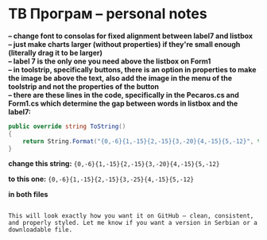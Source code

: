 
# TB Програм – personal notes

**– change font to consolas for fixed alignment between label7 and listbox**  
**– just make charts larger (without properties) if they're small enough (literally drag it to be larger)**  
**– label 7 is the only one you need above the listbox on Form1**  
**– in toolstrip, specifically buttons, there is an option in properties to make the image be above the text, also add the image in the menu of the toolstrip and not the properties of the button**  
**– there are these lines in the code, specifically in the Pecaros.cs and Form1.cs which determine the gap between words in listbox and the label7:**

```csharp
public override string ToString()
{
    return String.Format("{0,-6}{1,-15}{2,-15}{3,-20}{4,-15}{5,-12}", this.PecarosID, this.Ime, this.Prezime, this.Adresa, this.Grad, this.Telefon);
}
```

**change this string:**
`{0,-6}{1,-15}{2,-15}{3,-20}{4,-15}{5,-12}`

**to this one:**
`{0,-6}{1,-15}{2,-15}{3,-25}{4,-15}{5,-12}`

**in both files**

```

This will look exactly how you want it on GitHub — clean, consistent, and properly styled. Let me know if you want a version in Serbian or a downloadable file.
```
